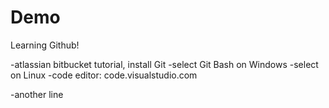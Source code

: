 # Demo 


Learning Github!

-atlassian bitbucket tutorial, install Git
-select Git Bash on Windows
-select on Linux
-code editor: code.visualstudio.com


-another line 
